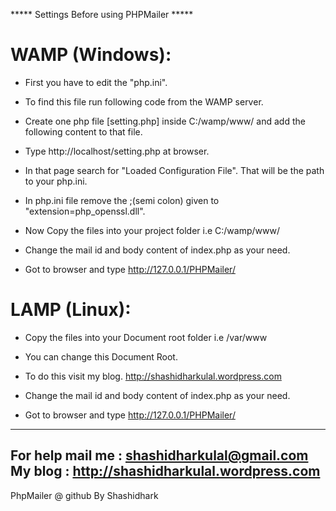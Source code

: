 ***** Settings Before using PHPMailer *****


WAMP (Windows):
===============
 - First you have to edit the "php.ini".
 - To find this file run following code from the WAMP server. 
 - Create one php file [setting.php] inside C:/wamp/www/ and add the following content to that file.

    <?php  echo phpinfo();   ?>
 
 - Type http://localhost/setting.php at browser.
 - In that page search for "Loaded Configuration File". That will be the path to your php.ini.
 - In php.ini file remove the ;(semi colon) given to "extension=php_openssl.dll". 

 - Now Copy the files into your project folder i.e C:/wamp/www/   
 - Change the mail id and body content of index.php as your need.

 - Got to browser and type http://127.0.0.1/PHPMailer/

LAMP (Linux):
============
 - Copy the files into your Document root folder i.e /var/www
 - You can change this Document Root. 
 - To do this visit my blog. http://shashidharkulal.wordpress.com
 - Change the mail id and body content of index.php as your need. 

- Got to browser and type http://127.0.0.1/PHPMailer/

-----------------------------------------------------
For help mail me : shashidharkulal@gmail.com
My blog : http://shashidharkulal.wordpress.com
-----------------------------------------------------
PhpMailer @ github By Shashidhark
